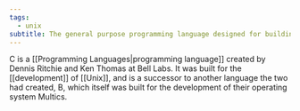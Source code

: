 ```yaml
---
tags:
  - unix
subtitle: The general purpose programming language designed for building operating systems.
---
```

C is a [[Programming Languages|programming language]] created by Dennis Ritchie and Ken Thomas at Bell Labs.  It was built for the [[development]] of [[Unix]], and is a successor to another language the two had created, B, which itself was built for the development of their operating system Multics.